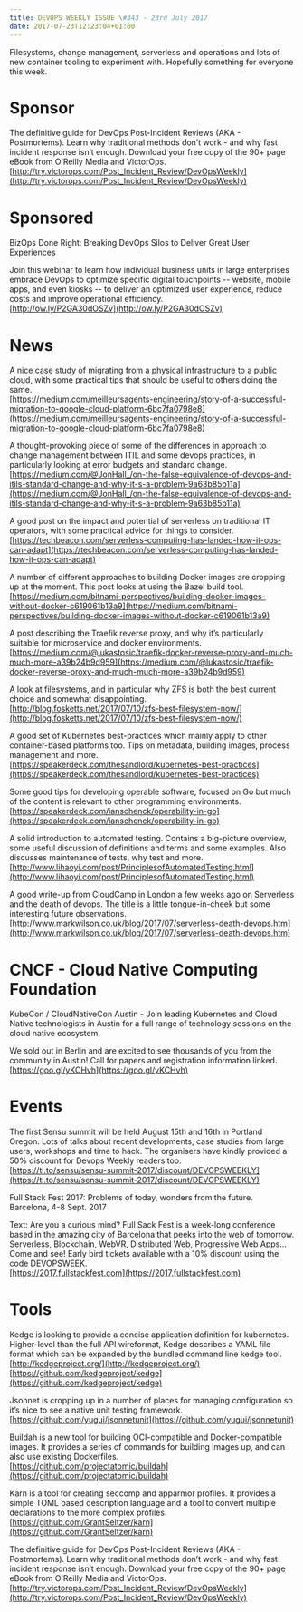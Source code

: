 ```yaml
---
title: DEVOPS WEEKLY ISSUE \#343 - 23rd July 2017 
date: 2017-07-23T12:23:04+01:00
---
```


Filesystems, change management, serverless and operations and lots of new container tooling to experiment with. Hopefully something for everyone this week.


Sponsor
======

The definitive guide for DevOps Post-Incident Reviews (AKA - Postmortems). Learn why traditional methods don’t work - and why fast incident response isn’t enough. Download your free copy of the 90+ page eBook from O’Reilly Media and VictorOps.
<br>[http://try.victorops.com/Post_Incident_Review/DevOpsWeekly](http://try.victorops.com/Post_Incident_Review/DevOpsWeekly)


Sponsored
========

BizOps Done Right: Breaking DevOps Silos to Deliver Great User Experiences

Join this webinar to learn how individual business units in large enterprises embrace DevOps to optimize specific digital touchpoints -- website, mobile apps, and even kiosks -- to deliver an optimized user experience, reduce costs and improve operational efficiency.
<br>[http://ow.ly/P2GA30dOSZv](http://ow.ly/P2GA30dOSZv)


News
====

A nice case study of migrating from a physical infrastructure to a public cloud, with some practical tips that should be useful to others doing the same.
<br>[https://medium.com/meilleursagents-engineering/story-of-a-successful-migration-to-google-cloud-platform-6bc7fa0798e8](https://medium.com/meilleursagents-engineering/story-of-a-successful-migration-to-google-cloud-platform-6bc7fa0798e8)


A thought-provoking piece of some of the differences in approach to change management between ITIL and some devops practices, in particularly looking at error budgets and standard change.
<br>[https://medium.com/@JonHall_/on-the-false-equivalence-of-devops-and-itils-standard-change-and-why-it-s-a-problem-9a63b85b11a](https://medium.com/@JonHall_/on-the-false-equivalence-of-devops-and-itils-standard-change-and-why-it-s-a-problem-9a63b85b11a)


A good post on the impact and potential of serverless on traditional IT operators, with some practical advice for things to consider.
<br>[https://techbeacon.com/serverless-computing-has-landed-how-it-ops-can-adapt](https://techbeacon.com/serverless-computing-has-landed-how-it-ops-can-adapt)


A number of different approaches to building Docker images are cropping up at the moment. This post looks at using the Bazel build tool.
<br>[https://medium.com/bitnami-perspectives/building-docker-images-without-docker-c619061b13a9](https://medium.com/bitnami-perspectives/building-docker-images-without-docker-c619061b13a9)


A post describing the Traefik reverse proxy, and why it’s particularly suitable for microservice and docker environments.
<br>[https://medium.com/@lukastosic/traefik-docker-reverse-proxy-and-much-much-more-a39b24b9d959](https://medium.com/@lukastosic/traefik-docker-reverse-proxy-and-much-much-more-a39b24b9d959)


A look at filesystems, and in particular why ZFS is both the best current choice and somewhat disappointing.
<br>[http://blog.fosketts.net/2017/07/10/zfs-best-filesystem-now/](http://blog.fosketts.net/2017/07/10/zfs-best-filesystem-now/)


A good set of Kubernetes best-practices which mainly apply to other container-based platforms too. Tips on metadata, building images, process management and more.
<br>[https://speakerdeck.com/thesandlord/kubernetes-best-practices](https://speakerdeck.com/thesandlord/kubernetes-best-practices)


Some good tips for developing operable software, focused on Go but much of the content is relevant to other programming environments.
<br>[https://speakerdeck.com/ianschenck/operability-in-go](https://speakerdeck.com/ianschenck/operability-in-go)


A solid introduction to automated testing. Contains a big-picture overview, some useful discussion of definitions and terms and some examples. Also discusses maintenance of tests, why test and more.
<br>[http://www.lihaoyi.com/post/PrinciplesofAutomatedTesting.html](http://www.lihaoyi.com/post/PrinciplesofAutomatedTesting.html)


A good write-up from CloudCamp in London a few weeks ago on Serverless and the death of devops. The title is a little tongue-in-cheek but some interesting future observations.
<br>[http://www.markwilson.co.uk/blog/2017/07/serverless-death-devops.htm](http://www.markwilson.co.uk/blog/2017/07/serverless-death-devops.htm)


CNCF - Cloud Native Computing Foundation
====

KubeCon / CloudNativeCon Austin - Join leading Kubernetes and Cloud Native technologists in Austin for a full range of technology sessions on the cloud native ecosystem.

We sold out in Berlin and are excited to see thousands of you from the community in Austin! Call for papers and registration information linked.
<br>[https://goo.gl/yKCHvh](https://goo.gl/yKCHvh)


Events
======

The first Sensu summit will be held August 15th and 16th in Portland Oregon. Lots of talks about recent developments, case studies from large users, workshops and time to hack. The organisers have kindly provided a 50% discount for Devops Weekly readers too.
<br>[https://ti.to/sensu/sensu-summit-2017/discount/DEVOPSWEEKLY](https://ti.to/sensu/sensu-summit-2017/discount/DEVOPSWEEKLY)


Full Stack Fest 2017: Problems of today, wonders from the future. Barcelona, 4-8 Sept. 2017

Text: Are you a curious mind? Full Sack Fest is a week-long conference based in the amazing city of Barcelona that peeks into the web of tomorrow. Serverless, Blockchain, WebVR, Distributed Web, Progressive Web Apps... Come and see! Early bird tickets available with a 10% discount using the code DEVOPSWEEK.
<br>[https://2017.fullstackfest.com](https://2017.fullstackfest.com)


Tools
=====

Kedge is looking to provide a concise application definition for kubernetes. Higher-level than the full API wireformat, Kedge describes a YAML file format which can be expanded by the bundled command line kedge tool.
<br>[http://kedgeproject.org/](http://kedgeproject.org/)
<br>[https://github.com/kedgeproject/kedge](https://github.com/kedgeproject/kedge)


Jsonnet is cropping up in a number of places for managing configuration so it’s nice to see a native unit testing framework.
<br>[https://github.com/yugui/jsonnetunit](https://github.com/yugui/jsonnetunit)


Buildah is a new tool for building OCI-compatible and Docker-compatible images. It provides a series of commands for building images up, and can also use existing Dockerfiles.
<br>[https://github.com/projectatomic/buildah](https://github.com/projectatomic/buildah)


Karn is a tool for creating seccomp and apparmor profiles. It provides a simple TOML based description language and a tool to convert multiple declarations to the more complex profiles.
<br>[https://github.com/GrantSeltzer/karn](https://github.com/GrantSeltzer/karn)



The definitive guide for DevOps Post-Incident Reviews (AKA - Postmortems). Learn why traditional methods don’t work - and why fast incident response isn’t enough. Download your free copy of the 90+ page eBook from O’Reilly Media and VictorOps.
<br>[http://try.victorops.com/Post_Incident_Review/DevOpsWeekly](http://try.victorops.com/Post_Incident_Review/DevOpsWeekly)




